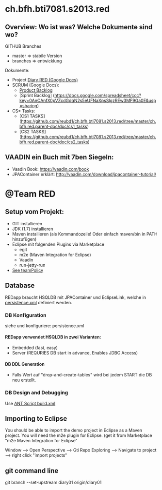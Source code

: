# ch.bfh.bti7081.s2013.red

## Overview: Wo ist was? Welche Dokumente sind wo?

GITHUB Branches
- master => stabile Version
- branches => entwicklung

Dokumente:
- Project [Diary RED (Google Docs)](https://docs.google.com/document/d/1rRi7C8XRM7_PWkS1ulC-wMDsGuzwwAkunF85WuAIzIA/edit?usp=sharing)
- SCRUM (Google Docs):
  - [Product Backlog](https://docs.google.com/spreadsheet/ccc?key=0AnCAnfX0pVZcdDBvdWhCQm5WSmhHejd2RlNrR2VpbWc&usp=sharing)
  - [Sprint Backlog]  (https://docs.google.com/spreadsheet/ccc?key=0AnCAnfX0pVZcdGdqN2s5eUFNaXpsSlgzREw3MF9Ga0E&usp=sharing)
- CS* Tasks: 
  - [CS1 TASKS] (https://github.com/reubd1/ch.bfh.bti7081.s2013.red/tree/master/ch.bfh.red.parent-doc/doc/cs1_tasks)
  - [CS2 TASKS] (https://github.com/reubd1/ch.bfh.bti7081.s2013.red/tree/master/ch.bfh.red.parent-doc/doc/cs2_tasks)

## VAADIN ein Buch mit 7ben Siegeln:

- Vaadin Book: https://vaadin.com/book
- JPAContainer erklärt: http://vaadin.com/download/jpacontainer-tutorial/

# @Team RED

## Setup vom Projekt:

- GIT installieren
- JDK (1.7) installieren
- Maven installieren (als Kommandozeile! Oder einfach maven/bin in PATH hinzufügen)
- Eclipse mit folgenden Plugins via Marketplace 
  - egit
  - m2e (Maven Integration for Eclipse)
  - Vaadin
  - run-jetty-run
- [See teamPolicy](https://github.com/reubd1/ch.bfh.bti7081.s2013.red/tree/master/ch.bfh.red.parent-doc/teamPolicy)


## Database

REDapp braucht HSQLDB mit JPAContainer und EclipseLink, welche in [persistence.xml](https://github.com/reubd1/ch.bfh.bti7081.s2013.red/tree/master/ch.bfh.red.appl/src/main/resources/META-INF/persistence.xml) definiert werden.

### DB Konfiguration
siehe und konfiguriere: persistence.xml

#### REDapp verwendet HSQLDB in zwei Varianten:
- Embedded (fast, easy)
- Server (REQURIES DB start in advance, Enables JDBC Access)

#### DB DDL Generation
- Falls Wert auf "drop-and-create-tables" wird bei jedem START die DB neu erstellt. 

### DB Design and Debugging

Use [ANT Script build.xml](https://github.com/reubd1/ch.bfh.bti7081.s2013.red/tree/master/ch.bfh.red.appl/runDBServer/build.xml)



## Importing to Eclipse


You should be able to import the demo project in Eclipse as a Maven project.
You will need the m2e plugin for Eclipse. (get it from Marketplace "m2e Maven Integration for Eclipse"

Window --> Open Perspective --> Gti Repo Exploring
--> Navigate to project --> right click "import projects"



## git command line

git branch --set-upstream diary01 origin/diary01
